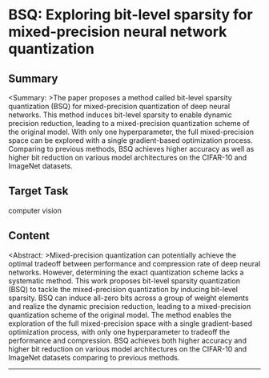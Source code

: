 # BSQ: Exploring bit-level sparsity for mixed-precision neural network quantization

## Summary

<Summary: >The paper proposes a method called bit-level sparsity quantization (BSQ) for mixed-precision quantization of deep neural networks. This method induces bit-level sparsity to enable dynamic precision reduction, leading to a mixed-precision quantization scheme of the original model. With only one hyperparameter, the full mixed-precision space can be explored with a single gradient-based optimization process. Comparing to previous methods, BSQ achieves higher accuracy as well as higher bit reduction on various model architectures on the CIFAR-10 and ImageNet datasets.


## Target Task

computer vision

## Content

<Abstract: >Mixed-precision quantization can potentially achieve the optimal tradeoff between performance and compression rate of deep neural networks. However, determining the exact quantization scheme lacks a systematic method. This work proposes bit-level sparsity quantization (BSQ) to tackle the mixed-precision quantization by inducing bit-level sparsity. BSQ can induce all-zero bits across a group of weight elements and realize the dynamic precision reduction, leading to a mixed-precision quantization scheme of the original model. The method enables the exploration of the full mixed-precision space with a single gradient-based optimization process, with only one hyperparameter to tradeoff the performance and compression. BSQ achieves both higher accuracy and higher bit reduction on various model architectures on the CIFAR-10 and ImageNet datasets comparing to previous methods.



---

